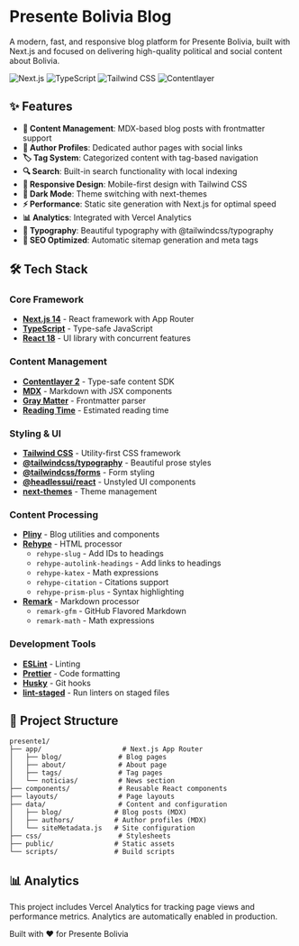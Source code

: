 # Presente Bolivia Blog

A modern, fast, and responsive blog platform for Presente Bolivia, built with Next.js and focused on delivering high-quality political and social content about Bolivia.

![Next.js](https://img.shields.io/badge/Next.js-14.2.3-black?style=flat-square&logo=next.js)
![TypeScript](https://img.shields.io/badge/TypeScript-5.1.3-blue?style=flat-square&logo=typescript)
![Tailwind CSS](https://img.shields.io/badge/Tailwind%20CSS-3.4.3-06B6D4?style=flat-square&logo=tailwindcss)
![Contentlayer](https://img.shields.io/badge/Contentlayer-0.4.6-orange?style=flat-square)

## ✨ Features

- **📝 Content Management**: MDX-based blog posts with frontmatter support
- **👥 Author Profiles**: Dedicated author pages with social links
- **🏷️ Tag System**: Categorized content with tag-based navigation
- **🔍 Search**: Built-in search functionality with local indexing
- **📱 Responsive Design**: Mobile-first design with Tailwind CSS
- **🌙 Dark Mode**: Theme switching with next-themes
- **⚡ Performance**: Static site generation with Next.js for optimal speed
- **📊 Analytics**: Integrated with Vercel Analytics
- **🎨 Typography**: Beautiful typography with @tailwindcss/typography
- **🔗 SEO Optimized**: Automatic sitemap generation and meta tags

## 🛠️ Tech Stack

### Core Framework

- **[Next.js 14](https://nextjs.org/)** - React framework with App Router
- **[TypeScript](https://www.typescriptlang.org/)** - Type-safe JavaScript
- **[React 18](https://reactjs.org/)** - UI library with concurrent features

### Content Management

- **[Contentlayer 2](https://contentlayer.dev/)** - Type-safe content SDK
- **[MDX](https://mdxjs.com/)** - Markdown with JSX components
- **[Gray Matter](https://github.com/jonschlinkert/gray-matter)** - Frontmatter parser
- **[Reading Time](https://github.com/ngryman/reading-time)** - Estimated reading time

### Styling & UI

- **[Tailwind CSS](https://tailwindcss.com/)** - Utility-first CSS framework
- **[@tailwindcss/typography](https://tailwindcss.com/docs/typography-plugin)** - Beautiful prose styles
- **[@tailwindcss/forms](https://github.com/tailwindlabs/tailwindcss-forms)** - Form styling
- **[@headlessui/react](https://headlessui.com/)** - Unstyled UI components
- **[next-themes](https://github.com/pacocoursey/next-themes)** - Theme management

### Content Processing

- **[Pliny](https://github.com/timlrx/pliny)** - Blog utilities and components
- **[Rehype](https://github.com/rehypejs/rehype)** - HTML processor
  - `rehype-slug` - Add IDs to headings
  - `rehype-autolink-headings` - Add links to headings
  - `rehype-katex` - Math expressions
  - `rehype-citation` - Citations support
  - `rehype-prism-plus` - Syntax highlighting
- **[Remark](https://github.com/remarkjs/remark)** - Markdown processor
  - `remark-gfm` - GitHub Flavored Markdown
  - `remark-math` - Math expressions

### Development Tools

- **[ESLint](https://eslint.org/)** - Linting
- **[Prettier](https://prettier.io/)** - Code formatting
- **[Husky](https://typicode.github.io/husky/)** - Git hooks
- **[lint-staged](https://github.com/okonet/lint-staged)** - Run linters on staged files

## 📁 Project Structure

```
presente1/
├── app/                    # Next.js App Router
│   ├── blog/              # Blog pages
│   ├── about/             # About page
│   ├── tags/              # Tag pages
│   └── noticias/          # News section
├── components/            # Reusable React components
├── layouts/               # Page layouts
├── data/                  # Content and configuration
│   ├── blog/             # Blog posts (MDX)
│   ├── authors/          # Author profiles (MDX)
│   └── siteMetadata.js   # Site configuration
├── css/                   # Stylesheets
├── public/               # Static assets
└── scripts/              # Build scripts
```

## 📊 Analytics

This project includes Vercel Analytics for tracking page views and performance metrics. Analytics are automatically enabled in production.

Built with ❤️ for Presente Bolivia
